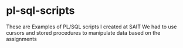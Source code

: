 # pl-sql-scripts
These are Examples of PL/SQL scripts I created at SAIT
We had to use cursors and stored procedures to manipulate data based on the assignments
